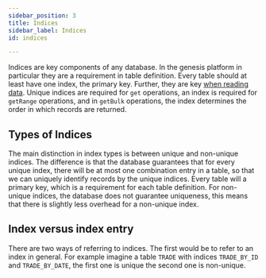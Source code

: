 ```yaml
---
sidebar_position: 3
title: Indices
sidebar_label: Indices
id: indices

---
```


Indices are key components of any database. In the genesis platform in particular they are a requirement in table 
definition. Every table should at least have one index, the primary key. Further, they are key 
[when reading data](../../operations/read). Unique indices are required for `get` operations, an index is required
for `getRange` operations, and in `getBulk` operations, the index determines the order in which records are returned.

## Types of Indices

The main distinction in index types is between unique and non-unique indices. The difference is that the database 
guarantees that for every unique index, there will be at most one combination entry in a table, so that we can 
uniquely identify records by the unique indices. Every table will a primary key, which is a requirement for each table
definition. For non-unique indices, the database does not guarantee uniqueness, this means that there is slightly less
overhead for a non-unique index. 

## Index versus index entry

There are two ways of referring to indices. The first would be to refer to an index in general. For example imagine 
a table `TRADE` with indices `TRADE_BY_ID` and `TRADE_BY_DATE`, the first one is unique the second one is non-unique.
